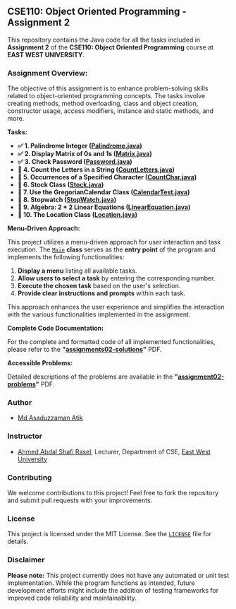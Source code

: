 ## CSE110: Object Oriented Programming - Assignment 2

This repository contains the Java code for all the tasks included in **Assignment 2** of the **CSE110: Object Oriented Programming** course at **EAST WEST UNIVERSITY**.

### Assignment Overview:

The objective of this assignment is to enhance problem-solving skills related to object-oriented programming concepts. The tasks involve creating methods, method overloading, class and object creation, constructor usage, access modifiers, instance and static methods, and more.

**Tasks:**

- **✅ 1. Palindrome Integer ([Palindrome.java](/app/src/main/java/academic/cse110/assignment02/tasks/T01_Palindrome.java))**
- **✅ 2. Display Matrix of 0s and 1s ([Matrix.java](/app/src/main/java/academic/cse110/assignment02/tasks/T02_Matrix.java))**
- **✅ 3. Check Password ([Password.java](/app/src/main/java/academic/cse110/assignment02/tasks/T03_Password.java))**
- **🚧 4. Count the Letters in a String ([CountLetters.java](CountLetters.java))**
- **🚧 5. Occurrences of a Specified Character ([CountChar.java](CountChar.java))**
- **🚧 6. Stock Class ([Stock.java](Stock.java))**
- **🚧 7. Use the GregorianCalendar Class ([CalendarTest.java](CalendarTest.java))**
- **🚧 8. Stopwatch ([StopWatch.java](StopWatch.java))**
- **🚧 9. Algebra: 2 * 2 Linear Equations ([LinearEquation.java](LinearEquation.java))**
- **🚧 10. The Location Class ([Location.java](Location.java))**

**Menu-Driven Approach:**

This project utilizes a menu-driven approach for user interaction and task execution. The [`Main`](App.java) **class** serves as the **entry point** of the program and implements the following functionalities:

1. **Display a menu** listing all available tasks.
2. **Allow users to select a task** by entering the corresponding number.
3. **Execute the chosen task** based on the user's selection.
4. **Provide clear instructions and prompts** within each task.

This approach enhances the user experience and simplifies the interaction with the various functionalities implemented in the assignment.

**Complete Code Documentation:**

For the complete and formatted code of all implemented functionalities, please refer to the **"[assignments02-solutions](app/src/main/resources/assignment02-solutions.pdf)"** PDF.

**Accessible Problems:**

Detailed descriptions of the problems are available in the **"[assignment02-problems](app/src/main/resources/assignment02-problems.pdf)"** PDF.

### Author

* [Md Asaduzzaman Atik](https://www.github.com/mrasadatik)

### Instructor
* [Ahmed Abdal Shafi Rasel](http://fse.ewubd.edu/computer-science-engineering/faculty-view/ahmed.shafi), Lecturer, Department of CSE, [East West University](https://www.ewubd.edu)

### Contributing

We welcome contributions to this project! Feel free to fork the repository and submit pull requests with your improvements.

### License

This project is licensed under the MIT License. See the [`LICENSE`](/LICENSE) file for details.

### Disclaimer

**Please note:** This project currently does not have any automated or unit test implementation. While the program functions as intended, future development efforts might include the addition of testing frameworks for improved code reliability and maintainability.

